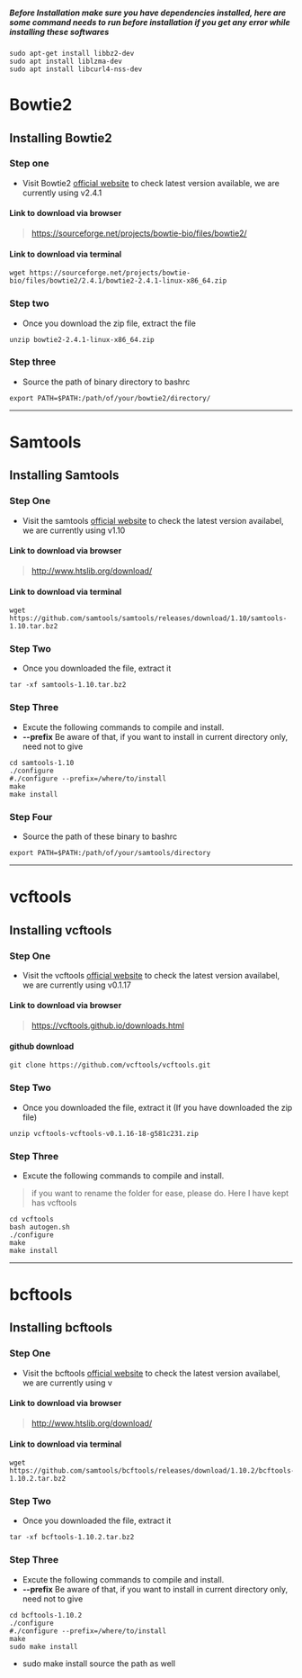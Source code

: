 ##### Before Installation make sure you have dependencies installed, here are some command needs to run before installation if you get any error while installing these softwares
```
sudo apt-get install libbz2-dev
sudo apt install liblzma-dev
sudo apt install libcurl4-nss-dev 

```

# Bowtie2

## Installing Bowtie2

### Step one 
- Visit Bowtie2 [official website](http://bowtie-bio.sourceforge.net/bowtie2/index.shtml) to check latest version available, we are currently using v2.4.1

#### Link to download via browser
> https://sourceforge.net/projects/bowtie-bio/files/bowtie2/

#### Link to download via terminal
```
wget https://sourceforge.net/projects/bowtie-bio/files/bowtie2/2.4.1/bowtie2-2.4.1-linux-x86_64.zip
```
### Step two
- Once you download the zip file, extract the file
```
unzip bowtie2-2.4.1-linux-x86_64.zip
```
### Step three
- Source the path of binary directory to bashrc
```
export PATH=$PATH:/path/of/your/bowtie2/directory/
```
----------------------------------------------------

# Samtools
## Installing Samtools

### Step One
- Visit the samtools [official website](http://www.htslib.org/download/) to check the latest version availabel, we are currently using v1.10

#### Link to download via browser
> http://www.htslib.org/download/

#### Link to download via terminal
```
wget https://github.com/samtools/samtools/releases/download/1.10/samtools-1.10.tar.bz2
```

### Step Two
- Once you downloaded the file, extract it
```
tar -xf samtools-1.10.tar.bz2
```

### Step Three
- Excute the following commands to compile and install. 
- **--prefix** Be aware of that, if you want to install in current directory only, need not to give
```
cd samtools-1.10
./configure
#./configure --prefix=/where/to/install
make
make install
````
### Step Four
- Source the path of these binary to bashrc

```
export PATH=$PATH:/path/of/your/samtools/directory
```
-----------------------------------

# vcftools

## Installing vcftools

### Step One
- Visit the vcftools [official website](https://vcftools.github.io/downloads.html) to check the latest version availabel, we are currently using v0.1.17

#### Link to download via browser
> https://vcftools.github.io/downloads.html

#### github download
```
git clone https://github.com/vcftools/vcftools.git
```

### Step Two
- Once you downloaded the file, extract it (If you have downloaded the zip file)
```
unzip vcftools-vcftools-v0.1.16-18-g581c231.zip
```

### Step Three
- Excute the following commands to compile and install. 
> if you want to rename the folder for ease, please do. Here I have kept has vcftools
```
cd vcftools
bash autogen.sh
./configure
make
make install
````
-----------------------------------

# bcftools

## Installing bcftools

### Step One
- Visit the bcftools [official website](http://www.htslib.org/download/) to check the latest version availabel, we are currently using v

#### Link to download via browser
> http://www.htslib.org/download/

#### Link to download via terminal
```
wget https://github.com/samtools/bcftools/releases/download/1.10.2/bcftools-1.10.2.tar.bz2
```

### Step Two
- Once you downloaded the file, extract it
```
tar -xf bcftools-1.10.2.tar.bz2
```

### Step Three
- Excute the following commands to compile and install. 
- **--prefix** Be aware of that, if you want to install in current directory only, need not to give
```
cd bcftools-1.10.2
./configure
#./configure --prefix=/where/to/install
make
sudo make install
````
- sudo make install source the path as well
